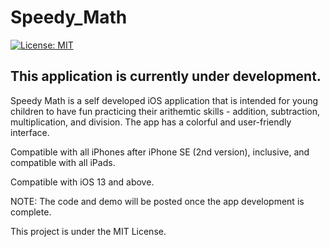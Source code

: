# Speedy_Math

[![License: MIT](https://img.shields.io/badge/License-MIT-yellow.svg)](https://raw.githubusercontent.com/AbhinavGupta2002/AstonHack2021/main/LICENSE)

## This application is currently under development.

Speedy Math is a self developed iOS application that is intended for young children to have fun practicing their arithemtic skills - addition, subtraction, multiplication, and division. The app has a colorful and user-friendly interface.

Compatible with all iPhones after iPhone SE (2nd version), inclusive, and compatible with all iPads.

Compatible with iOS 13 and above.

NOTE: The code and demo will be posted once the app development is complete.

This project is under the MIT License.
